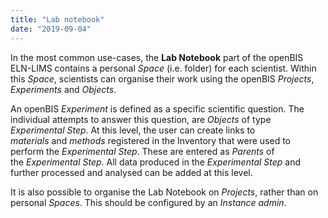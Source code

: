 ```yaml
---
title: "Lab notebook"
date: "2019-09-04"
---
```


  
In the most common use-cases, the **Lab Notebook** part of the openBIS ELN-LIMS contains a personal _Space_ (i.e. folder) for each scientist. Within this _Space_, scientists can organise their work using the openBIS _Projects_, _Experiments_ and _Objects_.

  
An openBIS _Experiment_ is defined as a specific scientific question. The individual attempts to answer this question, are _Objects_ of type _Experimental Step_. At this level, the user can create links to _materials_ and _methods_ registered in the Inventory that were used to perform the _Experimental Step_. These are entered as _Parents_ of the _Experimental Step_. All data produced in the _Experimental Step_ and further processed and analysed can be added at this level.

  
It is also possible to organise the Lab Notebook on _Projects_, rather than on personal _Spaces_. This should be configured by an _Instance admin_.
